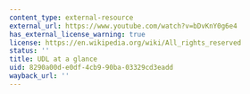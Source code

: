 ```yaml
---
content_type: external-resource
external_url: https://www.youtube.com/watch?v=bDvKnY0g6e4
has_external_license_warning: true
license: https://en.wikipedia.org/wiki/All_rights_reserved
status: ''
title: UDL at a glance
uid: 8290a00d-e0df-4cb9-90ba-03329cd3eadd
wayback_url: ''
---
```

